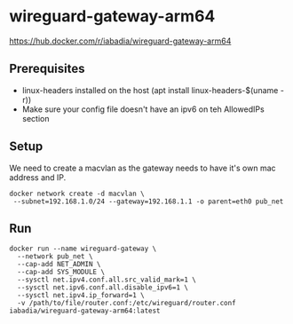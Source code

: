 # wireguard-gateway-arm64
https://hub.docker.com/r/iabadia/wireguard-gateway-arm64

## Prerequisites

- linux-headers installed on the host (apt install linux-headers-$(uname -r))
- Make sure your config file doesn't have an ipv6 on teh AllowedIPs section

## Setup
We need to create a macvlan as the gateway needs to have it's own mac address and IP.

```
docker network create -d macvlan \
 --subnet=192.168.1.0/24 --gateway=192.168.1.1 -o parent=eth0 pub_net
 ```

## Run
```
docker run --name wireguard-gateway \
  --network pub_net \
  --cap-add NET_ADMIN \
  --cap-add SYS_MODULE \
  --sysctl net.ipv4.conf.all.src_valid_mark=1 \
  --sysctl net.ipv6.conf.all.disable_ipv6=1 \
  --sysctl net.ipv4.ip_forward=1 \
  -v /path/to/file/router.conf:/etc/wireguard/router.conf iabadia/wireguard-gateway-arm64:latest
```